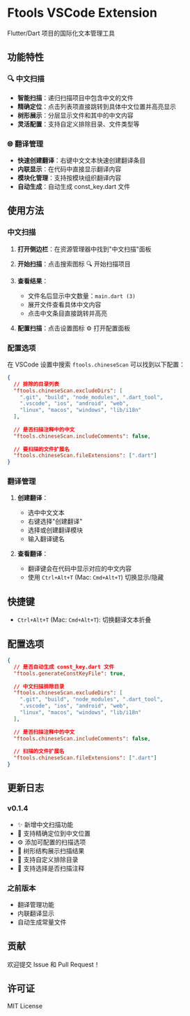 # Ftools VSCode Extension

Flutter/Dart 项目的国际化文本管理工具

## 功能特性

### 🔍 中文扫描

- **智能扫描**：递归扫描项目中包含中文的文件
- **精确定位**：点击列表项直接跳转到具体中文位置并高亮显示
- **树形展示**：分层显示文件和其中的中文内容
- **灵活配置**：支持自定义排除目录、文件类型等

### 🌐 翻译管理

- **快速创建翻译**：右键中文文本快速创建翻译条目
- **内联显示**：在代码中直接显示翻译内容
- **模块化管理**：支持按模块组织翻译内容
- **自动生成**：自动生成 const_key.dart 文件

## 使用方法

### 中文扫描

1. **打开侧边栏**：在资源管理器中找到"中文扫描"面板
2. **开始扫描**：点击搜索图标 🔍 开始扫描项目
3. **查看结果**：
   - 文件名后显示中文数量：`main.dart (3)`
   - 展开文件查看具体中文内容
   - 点击中文条目直接跳转并高亮

4. **配置扫描**：点击设置图标 ⚙️ 打开配置面板

### 配置选项

在 VSCode 设置中搜索 `ftools.chineseScan` 可以找到以下配置：

```json
{
  // 排除的目录列表
  "ftools.chineseScan.excludeDirs": [
    ".git", "build", "node_modules", ".dart_tool", 
    ".vscode", "ios", "android", "web", 
    "linux", "macos", "windows", "lib/i18n"
  ],
  
  // 是否扫描注释中的中文
  "ftools.chineseScan.includeComments": false,
  
  // 要扫描的文件扩展名
  "ftools.chineseScan.fileExtensions": [".dart"]
}
```

### 翻译管理

1. **创建翻译**：
   - 选中中文文本
   - 右键选择"创建翻译"
   - 选择或创建翻译模块
   - 输入翻译键名

2. **查看翻译**：
   - 翻译键会在代码中显示对应的中文内容
   - 使用 `Ctrl+Alt+T` (Mac: `Cmd+Alt+T`) 切换显示/隐藏

## 快捷键

- `Ctrl+Alt+T` (Mac: `Cmd+Alt+T`): 切换翻译文本折叠

## 配置选项

```json
{
  // 是否自动生成 const_key.dart 文件
  "ftools.generateConstKeyFile": true,
  
  // 中文扫描排除目录
  "ftools.chineseScan.excludeDirs": [
    ".git", "build", "node_modules", ".dart_tool",
    ".vscode", "ios", "android", "web", 
    "linux", "macos", "windows", "lib/i18n"
  ],
  
  // 是否扫描注释中的中文
  "ftools.chineseScan.includeComments": false,
  
  // 扫描的文件扩展名
  "ftools.chineseScan.fileExtensions": [".dart"]
}
```

## 更新日志

### v0.1.4

- ✨ 新增中文扫描功能
- 🎯 支持精确定位到中文位置
- ⚙️ 添加可配置的扫描选项
- 🌲 树形结构展示扫描结果
- 📁 支持自定义排除目录
- 💬 支持选择是否扫描注释

### 之前版本

- 翻译管理功能
- 内联翻译显示
- 自动生成常量文件

## 贡献

欢迎提交 Issue 和 Pull Request！

## 许可证

MIT License
